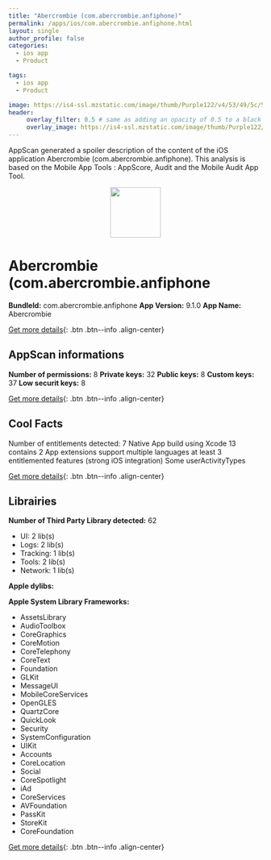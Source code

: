 ```yaml
---
title: "Abercrombie (com.abercrombie.anfiphone)"
permalink: /apps/ios/com.abercrombie.anfiphone.html
layout: single
author_profile: false
categories: 
  - ios app 
  - Product 

tags: 
  - ios app 
  - Product 

image: https://is4-ssl.mzstatic.com/image/thumb/Purple122/v4/53/49/5c/53495c64-cee2-b5e1-9f45-a38e7c80d655/AppIcon-1x_U007emarketing-0-5-0-85-220.png/512x512bb.jpg
header: 
     overlay_filter: 0.5 # same as adding an opacity of 0.5 to a black background
     overlay_image: https://is4-ssl.mzstatic.com/image/thumb/Purple122/v4/53/49/5c/53495c64-cee2-b5e1-9f45-a38e7c80d655/AppIcon-1x_U007emarketing-0-5-0-85-220.png/512x512bb.jpg
---
```

AppScan generated a spoiler description of the content of the iOS application Abercrombie (com.abercrombie.anfiphone). This analysis is based on the Mobile App Tools : AppScore, Audit and the Mobile Audit App Tool.

  
  
<div style="text-align: center;"><img src="https://is4-ssl.mzstatic.com/image/thumb/Purple122/v4/53/49/5c/53495c64-cee2-b5e1-9f45-a38e7c80d655/AppIcon-1x_U007emarketing-0-5-0-85-220.png/512x512bb.jpg" width="100" height="100"></div>  
  
# Abercrombie (com.abercrombie.anfiphone

**BundleId:** com.abercrombie.anfiphone
**App Version:** 9.1.0
**App Name:** Abercrombie


[Get more details](/pricing.html){: .btn .btn--info .align-center}  
  
## AppScan informations 

**Number of permissions:** 8
**Private keys:** 32
**Public keys:** 8
**Custom keys:** 37
**Low securit keys:** 8
  
[Get more details](/pricing.html){: .btn .btn--info .align-center}

## Cool Facts

Number of entitlements detected: 7
Native App
build using Xcode 13
contains 2 App extensions
support multiple languages
at least 3 entitlemented features (strong iOS integration)
Some userActivityTypes
  
[Get more details](/pricing.html){: .btn .btn--info .align-center}

## Librairies 
**Number of Third Party Library detected:** 62
- UI: 2 lib(s)
- Logs: 2 lib(s)
- Tracking: 1 lib(s)
- Tools: 2 lib(s)
- Network: 1 lib(s)

**Apple dylibs:**


**Apple System Library Frameworks:**
- AssetsLibrary
- AudioToolbox
- CoreGraphics
- CoreMotion
- CoreTelephony
- CoreText
- Foundation
- GLKit
- MessageUI
- MobileCoreServices
- OpenGLES
- QuartzCore
- QuickLook
- Security
- SystemConfiguration
- UIKit
- Accounts
- CoreLocation
- Social
- CoreSpotlight
- iAd
- CoreServices
- AVFoundation
- PassKit
- StoreKit
- CoreFoundation


  
[Get more details](/pricing.html){: .btn .btn--info .align-center}

